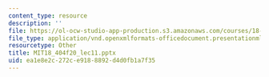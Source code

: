 ```yaml
---
content_type: resource
description: ''
file: https://ol-ocw-studio-app-production.s3.amazonaws.com/courses/18-404j-theory-of-computation-fall-2020/ea1e8e2c272ce9188892d4d0fb1a7f35_MIT18_404f20_lec11.pptx
file_type: application/vnd.openxmlformats-officedocument.presentationml.presentation
resourcetype: Other
title: MIT18_404f20_lec11.pptx
uid: ea1e8e2c-272c-e918-8892-d4d0fb1a7f35
---
```

